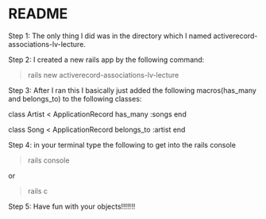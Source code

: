 # README

Step 1:
The only thing I did was in the directory which I named activerecord-associations-lv-lecture. 

Step 2:
I created a new rails app by the following command:

> rails new activerecord-associations-lv-lecture

Step 3:
After I ran this I basically just added the following macros(has_many and belongs_to) to the following classes: 

class Artist < ApplicationRecord
  has_many :songs
end


class Song < ApplicationRecord
  belongs_to :artist
end

Step 4:
in your terminal type the following to get into the rails console 

> rails console 

or 

> rails c 

Step 5: 
Have fun with your objects!!!!!!!
